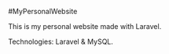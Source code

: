 #MyPersonalWebsite

This is my personal website made with Laravel.

Technologies: Laravel & MySQL. 
